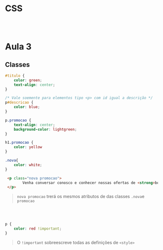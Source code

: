 # CSS
<br/>
<br/>

# Aula 3
## Classes
```css
#titulo {
    color: green;
    text-align: center;
}

/* Vale soemente para elementos tipo <p> com id igual a descrição */
p#descricao {
    color: blue;
}

p.promocao {
    text-align: center;
    background-color: lightgreen;
}

h1.promocao {
    color: yellow
}

.nova{
    color: white;
}
```

```html
 <p class="nova promocao">
        Venha conversar conosco e conhecer nossas ofertas de <strong>bolsas de estudos</strong>.
 </p>
```
> `nova promocao` trerá os mesmos atributos de das classes `.nova`e `promocao`

<br/>
<br/>

```css
p {
    color: red !important;
}
```
> O `!important` sobreescreve todas as definições de `<style>`